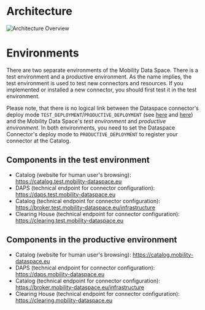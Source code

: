 # Architecture
![Architecture Overview](https://user-images.githubusercontent.com/91048868/173079801-34002bd5-8bae-41ac-8f13-f290cae10365.jpg "Architecture Overview")


# Environments
There are two separate environments of the Mobility Data Space. There is a test environment and a productive environment. As the name implies, the test environment is used to test new connectors and resources. If you implemented or installed a new connector, you should first test it in the test environment.

Please note, that there is no logical link between the Dataspace connector's deploy mode `TEST_DEPLOYMENT`/`PRODUCTIVE_DEPLOYMENT` (see [here](https://github.com/International-Data-Spaces-Association/IDS-Messaging-Services/wiki/10.-Settings:-Connector-Deploy-Modes) and [here](https://github.com/International-Data-Spaces-Association/DataspaceConnector/blob/4a39a8a4de71c0668a12669c233fc0614fb79ab2/src/main/resources/conf/config.json#L11)) and the Mobility Data Space's _test environment_ and _productive environment_. In both environments, you need to set the Dataspace Connector's deploy mode to `PRODUCTIVE_DEPLOYMENT` to register your connector at the Catalog.

## Components in the test environment
- Catalog (website for human user's browsing): https://catalog.test.mobility-dataspace.eu
- DAPS (technical endpoint for connector configuration): https://daps.test.mobility-dataspace.eu
- Catalog (technical endpoint for connector configuration): https://broker.test.mobility-dataspace.eu/infrastructure
- Clearing House (technical endpoint for  connector configuration): https://clearing.test.mobility-dataspace.eu

## Components in the productive environment
- Catalog (website for human user's browsing): https://catalog.mobility-dataspace.eu
- DAPS (technical endpoint for connector configuration): https://daps.mobility-dataspace.eu
- Catalog (technical endpoint for connector configuration): https://broker.mobility-dataspace.eu/infrastructure
- Clearing House (technical endpoint for connector configuration): https://clearing.mobility-dataspace.eu
